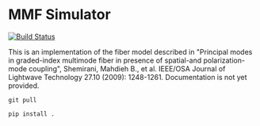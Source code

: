MMF Simulator
=============

[![Build Status](https://travis-ci.org/kumanna/mmf-simulator.svg?branch=master)](https://travis-ci.org/kumanna/mmf-simulator)

This is an implementation of the fiber model described in "Principal
modes in graded-index multimode fiber in presence of spatial-and
polarization-mode coupling", Shemirani, Mahdieh B., et al. IEEE/OSA
Journal of Lightwave Technology 27.10 (2009):
1248-1261. Documentation is not yet provided.

```
git pull
```

```
pip install .
```
